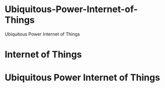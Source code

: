 # Ubiquitous-Power-Internet-of-Things
Ubiquitous Power Internet of Things

# Internet of Things

# Ubiquitous Power Internet of Things

